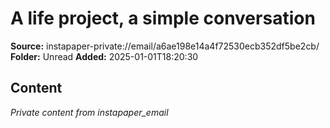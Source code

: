 # A life project, a simple conversation

**Source:** instapaper-private://email/a6ae198e14a4f72530ecb352df5be2cb/
**Folder:** Unread
**Added:** 2025-01-01T18:20:30




## Content
*Private content from instapaper_email*
